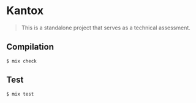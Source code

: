 # Kantox

> This is a standalone project that serves as a technical assessment.

## Compilation

```
$ mix check
```

## Test

```
$ mix test
```
